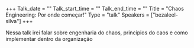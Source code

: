 +++
Talk_date = ""
Talk_start_time = ""
Talk_end_time = ""
Title = "Chaos Engineering: Por onde começar!"
Type = "talk"
Speakers = ["bezaleel-silva"]
+++

Nessa talk irei falar sobre engenharia do chaos, principios do caos e como implementar dentro da organização

